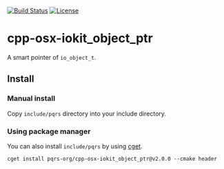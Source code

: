 [![Build Status](https://travis-ci.org/pqrs-org/cpp-osx-iokit_object_ptr.svg?branch=master)](https://travis-ci.org/pqrs-org/cpp-osx-iokit_object_ptr)
[![License](https://img.shields.io/badge/license-Boost%20Software%20License-blue.svg)](https://github.com/pqrs-org/cpp-osx-iokit_object_ptr/blob/master/LICENSE.md)

# cpp-osx-iokit_object_ptr

A smart pointer of `io_object_t`.

## Install

### Manual install

Copy `include/pqrs` directory into your include directory.

### Using package manager

You can also install `include/pqrs` by using [cget](https://github.com/pfultz2/cget).

```shell
cget install pqrs-org/cpp-osx-iokit_object_ptr@v2.0.0 --cmake header
```
